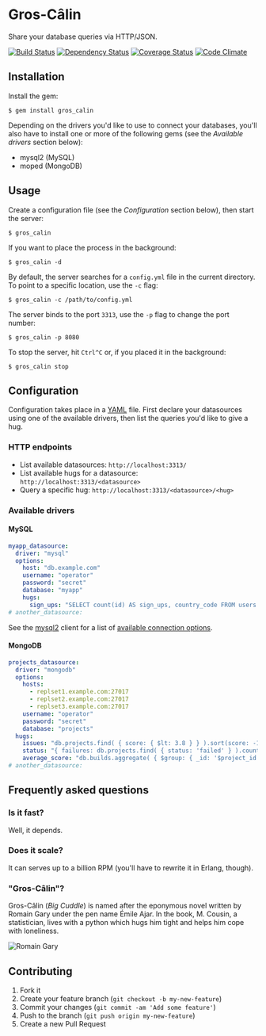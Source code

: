 # Gros-Câlin

Share your database queries via HTTP/JSON.

[![Build Status](https://travis-ci.org/servebox/gros_calin.png)](https://travis-ci.org/servebox/gros_calin)
[![Dependency Status](https://gemnasium.com/servebox/gros_calin.png)](https://gemnasium.com/servebox/gros_calin)
[![Coverage Status](https://coveralls.io/repos/servebox/gros_calin/badge.png)](https://coveralls.io/r/servebox/gros_calin)
[![Code Climate](https://codeclimate.com/github/servebox/gros_calin.png)](https://codeclimate.com/github/servebox/gros_calin)

## Installation

Install the gem:

    $ gem install gros_calin

Depending on the drivers you'd like to use to connect your databases, you'll
also have to install one or more of the following gems (see the
_Available drivers_ section below):

* mysql2 (MySQL)
* moped (MongoDB)

## Usage

Create a configuration file (see the _Configuration_ section below), then start
the server:

    $ gros_calin

If you want to place the process in the background:

    $ gros_calin -d

By default, the server searches for a `config.yml` file in the current
directory. To point to a specific location, use the `-c` flag:

    $ gros_calin -c /path/to/config.yml

The server binds to the port `3313`, use the `-p` flag to change the port
number:

    $ gros_calin -p 8080

To stop the server, hit `Ctrl^C` or, if you placed it in the background:

    $ gros_calin stop

## Configuration

Configuration takes place in a [YAML](http://en.wikipedia.org/wiki/YAML) file.
First declare your datasources using one of the available drivers, then list the
queries you'd like to give a hug.

### HTTP endpoints

* List available datasources: `http://localhost:3313/`
* List available hugs for a datasource: `http://localhost:3313/<datasource>`
* Query a specific hug: `http://localhost:3313/<datasource>/<hug>`

### Available drivers

#### MySQL

```yaml
myapp_datasource:
  driver: "mysql"
  options:
    host: "db.example.com"
    username: "operator"
    password: "secret"
    database: "myapp"
    hugs:
      sign_ups: "SELECT count(id) AS sign_ups, country_code FROM users WHERE created_at DATE_SUB( NOW(), INTERVAL 24 HOUR) GROUP by country_code;"
# another_datasource:
```

See the [mysql2](https://github.com/brianmario/mysql2) client for a list
of [available connection
options](https://github.com/brianmario/mysql2#connection-options).

#### MongoDB

```yaml
projects_datasource:
  driver: "mongodb"
  options:
    hosts:
      - replset1.example.com:27017
      - replset2.example.com:27017
      - replset3.example.com:27017
    username: "operator"
    password: "secret"
    database: "projects"
  hugs:
    issues: "db.projects.find( { score: { $lt: 3.8 } } ).sort(score: -1).toArray()"
    status: "{ failures: db.projects.find( { status: 'failed' } ).count(), success: db.projects.find( { status: 'success' } ).count() }"
    average_score: "db.builds.aggregate( { $group: { _id: '$project_id', builds: { $avg: '$score' } } }).result"
# another_datasource:
```

## Frequently asked questions

### Is it fast?

Well, it depends.

### Does it scale?

It can serves up to a billion RPM (you'll have to rewrite it in Erlang, though).

### "Gros-Câlin"?

Gros-Câlin (_Big Cuddle_) is named after the eponymous novel written by Romain
Gary under the pen name Émile Ajar. In the book, M. Cousin, a statistician,
lives with a python which hugs him tight and helps him cope with loneliness.

![Romain Gary](https://raw.github.com/servebox/gros_calin/master/romain-gary.jpg)

## Contributing

1. Fork it
2. Create your feature branch (`git checkout -b my-new-feature`)
3. Commit your changes (`git commit -am 'Add some feature'`)
4. Push to the branch (`git push origin my-new-feature`)
5. Create a new Pull Request
